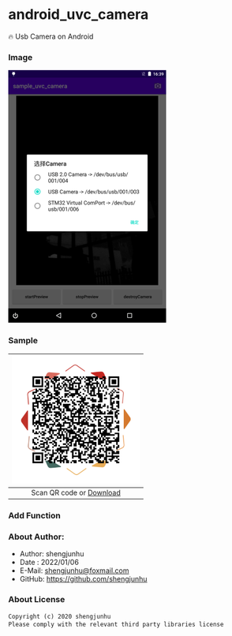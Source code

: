 # android_uvc_camera
🔥 Usb Camera on Android

### Image
<img src="doc/img/screenshot_1.png" width="320px"/>

### Sample
| <img src="doc/img/qr_apk.png" width="260px" /> |
| :--------:                      |
| Scan QR code or [Download][1]   |

### Add Function

### About Author:
- Author: shengjunhu
- Date  : 2022/01/06
- E-Mail: shengjunhu@foxmail.com
- GitHub: https://github.com/shengjunhu

### About License
```
Copyright (c) 2020 shengjunhu
Please comply with the relevant third party libraries license
```

[1]: https://github.com/shengjunhu/android_usb_camera/raw/master/doc/apk/android_usb_camera.apk
